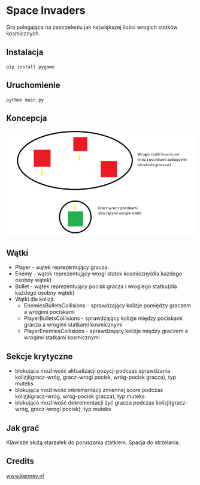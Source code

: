 # Space Invaders
Gra polegająca na zestrzeleniu jak największej ilości wrogich statków kosmicznych.
## Instalacja
```
pip install pygame
```
## Uruchomienie

```
python main.py
```

## Koncepcja
![img_1.png](img.png)

## Wątki
- Player - wątek reprezentujący gracza.
- Enemy - wątek reprezentujący wrogi statek kosmiczny(dla każdego osobny wątek)
- Bullet - wątek reprezentujący pocisk gracza i wrogiego statku(dla każdego osobny wątek)
- Wątki dla kolizji:
  - EnemiesBulletsCollisions - sprawdzający kolizje pomiędzy graczem a wrogimi pociskami
  - PlayerBulletsCollisions - sprawdzający kolizje między pociskami gracza a wrogimi statkami kosmicznymi
  - PlayerEnemiesCollisions - sprawdzający kolizje między graczem a wrogimi statkami kosmicznymi

## Sekcje krytyczne
- blokująca możliwość aktualizacji pozycji podczas sprawdzania kolizji(gracz-wróg, gracz-wrogi pocisk, wróg-pocisk gracza), typ muteks
- blokująca możliwość inkrementacji zmiennej score podczas kolizji(gracz-wróg, wróg-pocisk gracza), typ muteks
- blokująca mozliwość dekrementacji żyć gracza podczas kolizji(gracz-wróg, gracz-wrogi pocisk), typ muteks
## Jak grać
Klawisze służą starzałek do poruszania statkiem.
Spacja do strzelania.



## Credits
www.kenney.nl